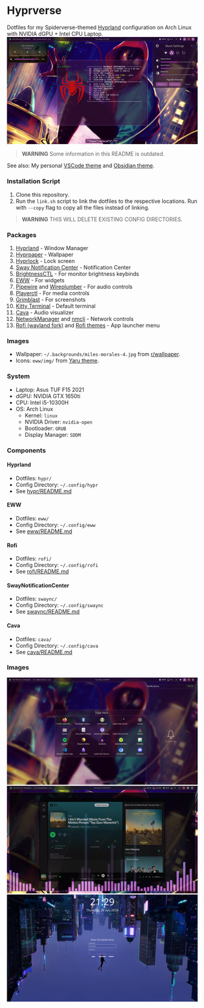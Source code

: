 # Hyprverse
Dotfiles for my Spiderverse-themed [Hyprland](https://hyprland.org) configuration on Arch Linux with NVIDIA dGPU + Intel CPU Laptop.
![neofetch](./img/neofetch.png)

> **WARNING** Some information in this README is outdated.

See also: My personal [VSCode theme](https://github.com/harshkhandeparkar/personal-vscode-theme) and [Obsidian theme](https://github.com/harshkhandeparkar/personal-obsidian-theme).

### Installation Script
1. Clone this repository.
2. Run the `link.sh` script to link the dotfiles to the respective locations. Run with `--copy` flag to copy all the files instead of linking.
> **WARNING** THIS WILL DELETE EXISTING CONFIG DIRECTORIES.

### Packages
1. [Hyprland](https://hyprland.org) - Window Manager
2. [Hyprpaper](https://github.com/hyprwm/hyprpaper) - Wallpaper
3. [Hyprlock](https://github.com/https://wiki.hyprland.org/Hypr-Ecosystem/hyprlock/) - Lock screen
4. [Sway Notification Center](https://github.com/ErikReider/SwayNotificationCenter) - Notification Center
5. [BrightnessCTL](https://github.com/Hummer12007/brightnessctl) - For monitor brightness keybinds
6. [EWW](https://github.com/elkowar/eww) - For widgets
7. [Pipewire](https://wiki.archlinux.org/title/PipeWire) and [Wireplumber](https://wiki.archlinux.org/title/WirePlumber) - For audio controls
8. [Playerctl](https://github.com/altdesktop/playerctl) - For media controls
9. [Grimblast](https://github.com/hyprwm/contrib#grimblast) - For screenshots
10. [Kitty Terminal](https://github.com/kovidgoyal/kitty) - Default terminal
11. [Cava](https://github.com/karlstav/cava) - Audio visualizer
12. [NetworkManager](https://wiki.archlinux.org/title/NetworkManager) and [nmcli](https://wiki.archlinux.org/title/NetworkManager#nmcli_examples) - Network controls
13. [Rofi (wayland fork)](https://github.com/lbonn/rofi) and [Rofi themes](https://github.com/lbonn/rofi/tree/wayland/themes) - App launcher menu

### Images
- Wallpaper: `~/.backgrounds/miles-morales-4.jpg` from [r/wallpaper](https://www.reddit.com/r/wallpaper/comments/11hnhad/3840x2160_miles_morales/).
- Icons: `eww/img/` from [Yaru theme](https://github.com/ubuntu/yaru).

### System
- Laptop: Asus TUF F15 2021
- dGPU: NVIDIA GTX 1650ti
- CPU: Intel i5-10300H
- OS: Arch Linux
	- Kernel: `linux`
	- NVIDIA Driver: `nvidia-open`
	- Bootloader: `GRUB`
	- Display Manager: `SDDM`

### Components
#### Hyprland
- Dotfiles: `hypr/`
- Config Directory: `~/.config/hypr`
- See [hypr/README.md](./hypr/README.md)

#### EWW
- Dotfiles: `eww/`
- Config Directory: `~/.config/eww`
- See [eww/README.md](./eww/README.md)

#### Rofi
- Dotfiles: `rofi/`
- Config Directory: `~/.config/rofi`
- See [rofi/README.md](./rofi/README.md)


#### SwayNotificationCenter
- Dotfiles: `swaync/`
- Config Directory: `~/.config/swaync`
- See [swaync/README.md](./swaync/README.md)

#### Cava
- Dotfiles: `cava/`
- Config Directory: `~/.config/cava`
- See [cava/README.md](./cava/README.md)

### Images
![rofi](./img/rofi.png)
![cava-spotify](./img/cava-spotify.png)
![sddm](./img/sddm.png)

